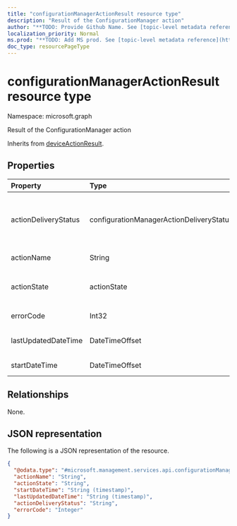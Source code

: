 ```yaml
---
title: "configurationManagerActionResult resource type"
description: "Result of the ConfigurationManager action"
author: "**TODO: Provide Github Name. See [topic-level metadata reference](https://msgo.azurewebsites.net/add/document/guidelines/metadata.html#topic-level-metadata)**"
localization_priority: Normal
ms.prod: "**TODO: Add MS prod. See [topic-level metadata reference](https://msgo.azurewebsites.net/add/document/guidelines/metadata.html#topic-level-metadata)**"
doc_type: resourcePageType
---
```


# configurationManagerActionResult resource type


Namespace: microsoft.graph

Result of the ConfigurationManager action


Inherits from [deviceActionResult](../resources/deviceactionresult.md).

## Properties
|Property|Type|Description|
|:---|:---|:---|
|actionDeliveryStatus|configurationManagerActionDeliveryStatus|State of the action being delivered to on-prem server. Possible values are: `unknown`, `pendingDelivery`, `deliveredToConnectorService`, `failedToDeliverToConnectorService`, `deliveredToOnPremisesServer`.|
|actionName|String|Action name Inherited from [deviceActionResult](../resources/deviceactionresult.md)|
|actionState|actionState|State of the action Inherited from [deviceActionResult](../resources/deviceactionresult.md). Possible values are: `none`, `pending`, `canceled`, `active`, `done`, `failed`, `notSupported`.|
|errorCode|Int32|Error code of Configuration Manager action from client|
|lastUpdatedDateTime|DateTimeOffset|Time the action state was last updated Inherited from [deviceActionResult](../resources/deviceactionresult.md)|
|startDateTime|DateTimeOffset|Time the action was initiated Inherited from [deviceActionResult](../resources/deviceactionresult.md)|

## Relationships
None.

## JSON representation
The following is a JSON representation of the resource.
<!-- {
  "blockType": "resource",
  "@odata.type": "microsoft.management.services.api.configurationManagerActionResult"
}
-->
``` json
{
  "@odata.type": "#microsoft.management.services.api.configurationManagerActionResult",
  "actionName": "String",
  "actionState": "String",
  "startDateTime": "String (timestamp)",
  "lastUpdatedDateTime": "String (timestamp)",
  "actionDeliveryStatus": "String",
  "errorCode": "Integer"
}
```

